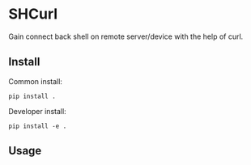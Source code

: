 # SHCurl

Gain connect back shell on remote server/device with the help of curl.


## Install

Common install:

```
pip install .
```

Developer install:

```
pip install -e .
```

## Usage

```

```